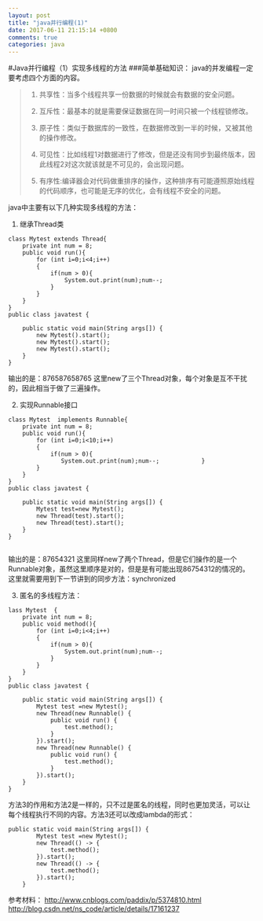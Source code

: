 ```yaml
---
layout: post
title: "java并行编程(1)"
date: 2017-06-11 21:15:14 +0800
comments: true
categories: java
---
```

#Java并行编程（1）实现多线程的方法
###简单基础知识：
java的并发编程一定要考虑四个方面的内容。
>1. 共享性：当多个线程共享一份数据的时候就会有数据的安全问题。
>
>2. 互斥性：最基本的就是需要保证数据在同一时间只被一个线程锁修改。
>
>3. 原子性：类似于数据库的一致性，在数据修改到一半的时候，又被其他的操作修改。
>
>4. 可见性：比如线程1对数据进行了修改，但是还没有同步到最终版本，因此线程2对这次就该就是不可见的，会出现问题。
>
>5. 有序性:编译器会对代码做重排序的操作，这种排序有可能遵照原始线程的代码顺序，也可能是无序的优化，会有线程不安全的问题。
<!--more-->
java中主要有以下几种实现多线程的方法：

1. 继承Thread类

```
class Mytest extends Thread{
    private int num = 8;
    public void run(){
        for (int i=0;i<4;i++)
        {
            if(num > 0){
                System.out.print(num);num--;
            }
        }
    }
}
public class javatest {

    public static void main(String args[]) {
        new Mytest().start();
        new Mytest().start();
        new Mytest().start();
    }
}
```

输出的是：876587658765
这里new了三个Thread对象，每个对象是互不干扰的，因此相当于做了三遍操作。


2. 实现Runnable接口

```
class Mytest  implements Runnable{
    private int num = 8;
    public void run(){
        for (int i=0;i<10;i++)
        {
            if(num > 0){
               System.out.print(num);num--;            }
        }
    }
}
public class javatest {

    public static void main(String args[]) {
        Mytest test=new Mytest();
        new Thread(test).start();
        new Thread(test).start();
    }
}


```
输出的是：87654321
这里同样new了两个Thread，但是它们操作的是一个Runnable对象，虽然这里顺序是对的，但是是有可能出现86754312的情况的。这里就需要用到下一节讲到的同步方法：synchronized

3. 匿名的多线程方法：

```
lass Mytest  {
    private int num = 8;
    public void method(){
        for (int i=0;i<4;i++)
        {
            if(num > 0){
                System.out.print(num);num--;
            }
        }
    }
}
public class javatest {

    public static void main(String args[]) {
        Mytest test =new Mytest();
        new Thread(new Runnable() {
            public void run() {
                test.method();
            }
        }).start();
        new Thread(new Runnable() {
            public void run() {
                test.method();
            }
        }).start();
    }
}
```
方法3的作用和方法2是一样的，只不过是匿名的线程，同时也更加灵活，可以让每个线程执行不同的内容。方法3还可以改成lambda的形式：

```
public static void main(String args[]) {
        Mytest test =new Mytest();
        new Thread(() -> {
            test.method();
        }).start();
        new Thread(() -> {
            test.method();
        }).start();
    }
```





参考材料：
http://www.cnblogs.com/paddix/p/5374810.html
http://blog.csdn.net/ns_code/article/details/17161237